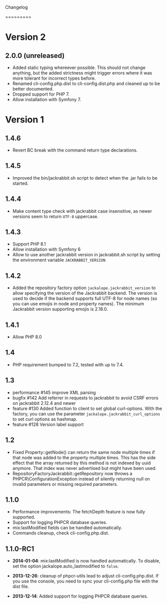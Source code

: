 Changelog

=========

Version 2
=========

2.0.0 (unreleased)
------------------

* Added static typing whereever possible. This should not change anything, but the added strictness
  might trigger errors where it was more tolerant for incorrect types before.
* Renamed cli-config.php.dist to cli-config.dist.php and cleaned up to be better documented.
* Dropped support for PHP 7.
* Allow installation with Symfony 7.

Version 1
=========

1.4.6
-----

* Revert BC break with the command return type declarations.

1.4.5
-----

* Improved the bin/jackrabbit.sh script to detect when the .jar fails to be started.

1.4.4
-----

* Make content type check with jackrabbit case insensitive, as newer versions seem to return `UTF-8` uppercase.

1.4.3
-----

* Support PHP 8.1
* Allow installation with Symfony 6
* Allow to use another jackrabbit version in jackrabbit.sh script by setting the environment variable `JACKRABBIT_VERSION`

1.4.2
-----

* Added the repository factory option `jackalope.jackrabbit_version` to allow
  specifying the version of the Jackrabbit backend. The version is used to
  decide if the backend supports full UTF-8 for node names (so you can use
  emojis in node and property names). The minimum Jackrabbit version supporting
  emojis is 2.18.0.

1.4.1
-----

* Allow PHP 8.0

1.4
---

* PHP requirement bumped to 7.2, tested with up to 7.4.

1.3
---

* performance #145 improve XML parsing
* bugfix #142 Add referrer in requests to jackrabbit to avoid CSRF errors on jackrabbit 2.12.4 and newer
* feature #130 Added function to client to set global curl-options. With the factory, you can use
  the parameter `jackalope.jackrabbit_curl_options` to set curl options as hashmap.
* feature #128 Version label support

1.2
---

* Fixed Property::getNode() can return the same node multiple times if that
  node was added to the property multiple times. This has the side effect that
  the array returned by this method is not indexed by uuid anymore. That index
  was never advertised but might have been used.
* RepositoryFactoryJackrabbit::getRepository now throws a PHPCR\ConfigurationException
  instead of silently returning null on invalid parameters or missing required
  parameters.

1.1.0
-----

* Performance improvements: The fetchDepth feature is now fully supported.
* Support for logging PHPCR database queries.
* mix:lastModified fields can be handled automatically.
* Commands cleanup, check cli-config.php.dist.

1.1.0-RC1
---------

* **2014-01-04**: mix:lastModified is now handled automatically. To disable,
  set the option jackalope.auto_lastmodified to `false`.

* **2013-12-26**: cleanup of phpcr-utils lead to adjust cli-config.php.dist.
  If you use the console, you need to sync your cli-config.php file with the
  dist file.

* **2013-12-14**: Added support for logging PHPCR database queries.

